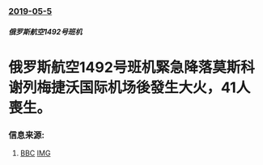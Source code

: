 ### [2019-05-5](/news/2019/05/5/index.md)

##### 俄罗斯航空1492号班机
# 俄罗斯航空1492号班机緊急降落莫斯科谢列梅捷沃国际机场後發生大火，41人喪生。 




### 信息来源:

1. [BBC](https://www.bbc.co.uk/news/world-europe-48171392) [IMG](https://ichef.bbci.co.uk/images/ic/1024x576/p078f0wb.jpg)
